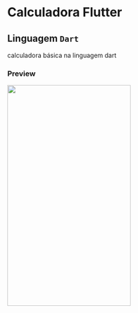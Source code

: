 # Calculadora Flutter
## Linguagem `Dart`
calculadora básica na linguagem dart
### Preview
<img src="https://user-images.githubusercontent.com/63430363/164122829-b3559e53-4c7a-4155-846f-2dd15f9f0fe4.gif" width="280" height="500" />
